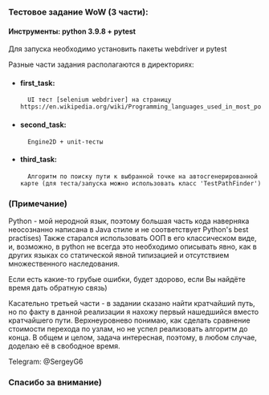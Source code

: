 ### Тестовое задание WoW (3 части):

#### Инструменты: python 3.9.8 + pytest
Для запуска необходимо установить пакеты webdriver и pytest

Разные части задания располагаются в директориях:
* #### first_task:
        UI тест [selenium webdriver] на страницу https://en.wikipedia.org/wiki/Programming_languages_used_in_most_popular_websites


* #### second_task: 
        Engine2D + unit-тесты


* #### third_task: 
        Алгоритм по поиску пути к выбранной точке на автосгенерированной карте (для теста/запуска можно использовать класс 'TestPathFinder')

### (Примечание)
Python - мой неродной язык, поэтому большая часть кода наверняка неосознанно написана в Java стиле и не соответствует Python's best practises)
Также старался использовать ООП в его классическом виде, и, возможно, в python не всегда это необходимо описывать явно, как в других языках со статической явной типизацией и отсутствием множественного наследования.

Если есть какие-то грубые ошибки, будет здорово, если Вы найдёте время дать обратную связь)

Касательно третьей части - в задании сказано найти кратчайший путь, но по факту в данной реализации я нахожу первый нашедшийся вместо кратчайшего пути. Верхнеуровнево понимаю, как сделать сравнение стоимости перехода по узлам, но не успел реализовать алгоритм до конца. В общем и целом, задача интересная, поэтому, в любом случае, доделаю её в свободное время.

Telegram: @SergeyG6

### Спасибо за внимание) 